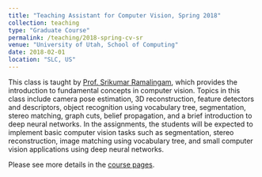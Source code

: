 ```yaml
---
title: "Teaching Assistant for Computer Vision, Spring 2018"
collection: teaching
type: "Graduate Course"
permalink: /teaching/2018-spring-cv-sr
venue: "University of Utah, School of Computing"
date: 2018-02-01
location: "SLC, US"
---
```



This class is taught by [Prof. Srikumar Ramalingam](http://www.cs.utah.edu/~srikumar/), which provides the introduction to fundamental concepts in
computer vision. Topics in this class include camera pose estimation,
3D reconstruction, feature detectors and descriptors, object
recognition using vocabulary tree, segmentation, stereo matching,
graph cuts, belief propagation, and a brief introduction to deep
neural networks.  In the assignments, the students will be expected to
implement basic computer vision tasks such as segmentation, stereo
reconstruction, image matching using vocabulary tree, and small
computer vision applications using deep neural networks.


Please see more details in the [course pages](https://my.eng.utah.edu/~cs6320/).
